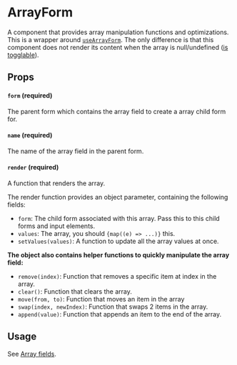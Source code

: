 # ArrayForm

A component that provides array manipulation functions and optimizations. This is a wrapper around [`useArrayForm`](/docs/useArrayForm). The only difference is that this component does not render its content when the array is null/undefined ([is togglable](/docs/Toggling-a-field)).

## Props

#### `form` **(required)**

The parent form which contains the array field to create a array child form for.

#### `name` **(required)**

The name of the array field in the parent form.

#### `render` **(required)**

A function that renders the array.

The render function provides an object parameter, containing the following fields:

-   `form`: The child form associated with this array. Pass this to this child forms and input elements.
-   `values`: The array, you should `{map((e) => ...)}` this.
-   `setValues(values)`: A function to update all the array values at once.

**The object also contains helper functions to quickly manipulate the array field:**

-   `remove(index)`: Function that removes a specific item at index in the array.
-   `clear()`: Function that clears the array.
-   `move(from, to)`: Function that moves an item in the array
-   `swap(index, newIndex)`: Function that swaps 2 items in the array.
-   `append(value)`: Function that appends an item to the end of the array.

## Usage

See [Array fields](/docs/Array-fields).
